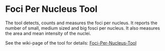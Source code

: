 # Foci Per Nucleus Tool

The tool detects, counts and measures the foci per nucleus. It reports the number of small, medium sized and big fosci per nucleus. It also measures the area and mean intensity of the nuclei.

See the wiki-page of the tool for details: [Foci-Per-Nucleus-Tool](https://github.com/MontpellierRessourcesImagerie/imagej_macros_and_scripts/wiki/Foci-Per-Nucleus-Tool)
